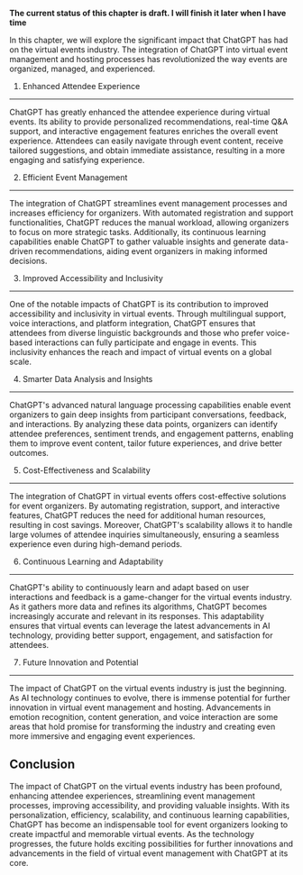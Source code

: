 **The current status of this chapter is draft. I will finish it later when I have time**

In this chapter, we will explore the significant impact that ChatGPT has had on the virtual events industry. The integration of ChatGPT into virtual event management and hosting processes has revolutionized the way events are organized, managed, and experienced.

1. Enhanced Attendee Experience
-------------------------------

ChatGPT has greatly enhanced the attendee experience during virtual events. Its ability to provide personalized recommendations, real-time Q\&A support, and interactive engagement features enriches the overall event experience. Attendees can easily navigate through event content, receive tailored suggestions, and obtain immediate assistance, resulting in a more engaging and satisfying experience.

2. Efficient Event Management
-----------------------------

The integration of ChatGPT streamlines event management processes and increases efficiency for organizers. With automated registration and support functionalities, ChatGPT reduces the manual workload, allowing organizers to focus on more strategic tasks. Additionally, its continuous learning capabilities enable ChatGPT to gather valuable insights and generate data-driven recommendations, aiding event organizers in making informed decisions.

3. Improved Accessibility and Inclusivity
-----------------------------------------

One of the notable impacts of ChatGPT is its contribution to improved accessibility and inclusivity in virtual events. Through multilingual support, voice interactions, and platform integration, ChatGPT ensures that attendees from diverse linguistic backgrounds and those who prefer voice-based interactions can fully participate and engage in events. This inclusivity enhances the reach and impact of virtual events on a global scale.

4. Smarter Data Analysis and Insights
-------------------------------------

ChatGPT's advanced natural language processing capabilities enable event organizers to gain deep insights from participant conversations, feedback, and interactions. By analyzing these data points, organizers can identify attendee preferences, sentiment trends, and engagement patterns, enabling them to improve event content, tailor future experiences, and drive better outcomes.

5. Cost-Effectiveness and Scalability
-------------------------------------

The integration of ChatGPT in virtual events offers cost-effective solutions for event organizers. By automating registration, support, and interactive features, ChatGPT reduces the need for additional human resources, resulting in cost savings. Moreover, ChatGPT's scalability allows it to handle large volumes of attendee inquiries simultaneously, ensuring a seamless experience even during high-demand periods.

6. Continuous Learning and Adaptability
---------------------------------------

ChatGPT's ability to continuously learn and adapt based on user interactions and feedback is a game-changer for the virtual events industry. As it gathers more data and refines its algorithms, ChatGPT becomes increasingly accurate and relevant in its responses. This adaptability ensures that virtual events can leverage the latest advancements in AI technology, providing better support, engagement, and satisfaction for attendees.

7. Future Innovation and Potential
----------------------------------

The impact of ChatGPT on the virtual events industry is just the beginning. As AI technology continues to evolve, there is immense potential for further innovation in virtual event management and hosting. Advancements in emotion recognition, content generation, and voice interaction are some areas that hold promise for transforming the industry and creating even more immersive and engaging event experiences.

Conclusion
----------

The impact of ChatGPT on the virtual events industry has been profound, enhancing attendee experiences, streamlining event management processes, improving accessibility, and providing valuable insights. With its personalization, efficiency, scalability, and continuous learning capabilities, ChatGPT has become an indispensable tool for event organizers looking to create impactful and memorable virtual events. As the technology progresses, the future holds exciting possibilities for further innovations and advancements in the field of virtual event management with ChatGPT at its core.
